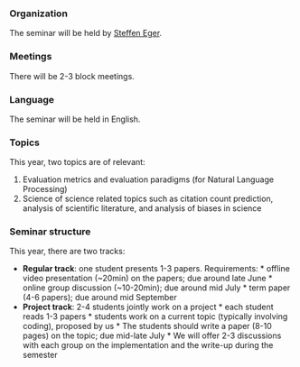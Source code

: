 ### Organization

The seminar will be held by [Steffen Eger](https://steffeneger.github.io/).

### Meetings
There will be 2-3 block meetings.

### Language
The seminar will be held in English.

### Topics

This year, two topics are of relevant:

   1. Evaluation metrics and evaluation paradigms (for Natural Language Processing)
   2. Science of science related topics such as citation count prediction, analysis of scientific literature, and analysis of biases in science

### Seminar structure

This year, there are two tracks:

  * **Regular track**: one student presents 1-3 papers. Requirements:
         * offline video presentation (~20min) on the papers; due around late June
         * online group discussion (~10-20min); due around mid July
         * term paper (4-6 papers); due around mid September
  * **Project track**: 2-4 students jointly work on a project
         * each student reads 1-3 papers
         * students work on a current topic (typically involving coding), proposed by us
         * The students should write a paper (8-10 pages) on the topic; due mid-late July
         * We will offer 2-3 discussions with each group on the implementation and the write-up during the semester


